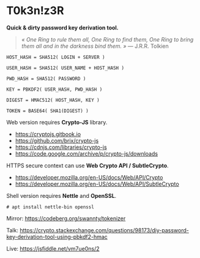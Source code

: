 # T0k3n!z3R

**Quick & dirty password key derivation tool.**

> _« One Ring to rule them all, One Ring to find them, One Ring to bring them all and in the darkness bind them. »_ — J.R.R. Tolkien


```
HOST_HASH = SHA512( LOGIN + SERVER )

USER_HASH = SHA512( USER_NAME + HOST_HASH )

PWD_HASH = SHA512( PASSWORD )

KEY = PBKDF2( USER_HASH, PWD_HASH )

DIGEST = HMAC512( HOST_HASH, KEY )

TOKEN = BASE64( SHA1(DIGEST) )
```

Web version requires **Crypto-JS** library.

- https://cryptojs.gitbook.io
- https://github.com/brix/crypto-js
- https://cdnjs.com/libraries/crypto-js
- https://code.google.com/archive/p/crypto-js/downloads

HTTPS secure context can use **Web Crypto API / SubtleCrypto**.

- https://developer.mozilla.org/en-US/docs/Web/API/Crypto
- https://developer.mozilla.org/en-US/docs/Web/API/SubtleCrypto

Shell version requires **Nettle** and **OpenSSL**.

`# apt install nettle-bin openssl`

Mirror: https://codeberg.org/swannty/tokenizer

Talk: https://crypto.stackexchange.com/questions/98173/diy-password-key-derivation-tool-using-pbkdf2-hmac

Live: https://jsfiddle.net/vm7ue0ns/2
